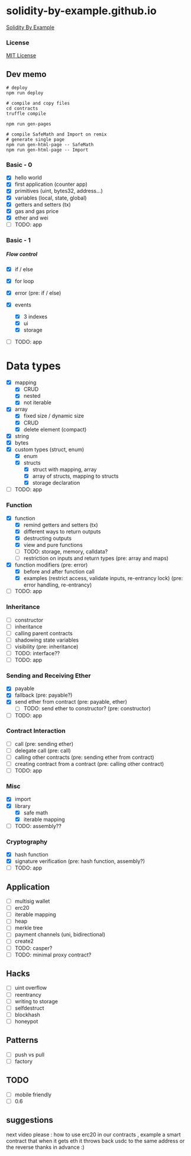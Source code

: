 # solidity-by-example.github.io

[Solidity By Example](https://solidity-by-example.org)

### License

[MIT License](LICENSE)

## Dev memo

```shell
# deploy
npm run deploy

# compile and copy files
cd contracts
truffle compile

npm run gen-pages

# compile SafeMath and Import on remix
# generate single page
npm run gen-html-page -- SafeMath
npm run gen-html-page -- Import
```

### Basic - 0

- [x] hello world
- [x] first application (counter app)
- [x] primitives (uint, bytes32, address...)
- [x] variables (local, state, global)
- [x] getters and setters (tx)
- [x] gas and gas price
- [x] ether and wei
- [ ] TODO: app

### Basic - 1

##### Flow control

- [x] if / else
- [x] for loop

- [x] error (pre: if / else)
- [x] events
  - [x] 3 indexes
  - [x] ui
  - [x] storage
- [ ] TODO: app

# Data types

- [x] mapping
  - [x] CRUD
  - [x] nested
  - [x] not iterable
- [x] array
  - [x] fixed size / dynamic size
  - [x] CRUD
  - [x] delete element (compact)
- [x] string
- [x] bytes
- [x] custom types (struct, enum)
  - [x] enum
  - [x] structs
    - [x] struct with mapping, array
    - [x] array of structs, mapping to structs
    - [x] storage declaration
- [ ] TODO: app

### Function

- [x] function
  - [x] remind getters and setters (tx)
  - [x] different ways to return outputs
  - [x] destructing outputs
  - [x] view and pure functions
  - [ ] TODO: storage, memory, calldata?
  - [ ] restriction on inputs and return types (pre: array and maps)
- [x] function modifiers (pre: error)
  - [x] before and after function call
  - [x] examples (restrict access, validate inputs, re-entrancy lock) (pre: error handling, re-entrancy)
- [ ] TODO: app

### Inheritance

- [ ] constructor
- [ ] inheritance
- [ ] calling parent contracts
- [ ] shadowing state variables
- [ ] visibility (pre: inheritance)
- [ ] TODO: interface??
- [ ] TODO: app

### Sending and Receiving Ether

- [x] payable
- [x] fallback (pre: payable?)
- [x] send ether from contract (pre: payable, ether)
  - [ ] TODO: send ether to constructor? (pre: constructor)
- [ ] TODO: app

### Contract Interaction

- [ ] call (pre: sending ether)
- [ ] delegate call (pre: call)
- [ ] calling other contracts (pre: sending ether from contract)
- [ ] creating contract from a contract (pre: calling other contract)
- [ ] TODO: app

### Misc

- [x] import
- [x] library
  - [x] safe math
  - [x] iterable mapping
- [ ] TODO: assembly??

### Cryptography

- [x] hash function
- [x] signature verification (pre: hash function, assembly?)
- [ ] TODO: app

## Application

- [ ] multisig wallet
- [ ] erc20
- [ ] iterable mapping
- [ ] heap
- [ ] merkle tree
- [ ] payment channels (uni, bidirectional)
- [ ] create2
- [ ] TODO: casper?
- [ ] TODO: minimal proxy contract?

## Hacks

- [ ] uint overflow
- [ ] reentrancy
- [ ] writing to storage
- [ ] selfdestruct
- [ ] blockhash
- [ ] honeypot

## Patterns

- [ ] push vs pull
- [ ] factory

## TODO

- [ ] mobile friendly
- [ ] 0.6

## suggestions

next video please : how to use erc20 in our contracts , example a smart contract that when it gets eth it throws back usdc to the same address or the reverse
thanks in advance :)
